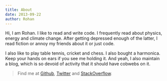 ```yaml
---
title: About
date: 2013-09-22
author: Rohan
---
```


Hi, I am Rohan. I like to read and write code. I frequently read about physics,
energy and climate change. After getting depressed enough of the latter, I read
fiction or annoy my friends about it or just code.

I also like to play table tennis, cricket and chess. I also bought a
harmonica. Keep your hands on ears if you see me holding it. And yeah, I also
maintain a blog, which is so devoid of activity that it should have cobwebs on
it.

> Find me at [Github][gh], [Twitter][twitter] and [StackOverflow][so].

[gh]: http://github.com/crodjer
[twitter]: http://twitter.com/__crodjer__
[so]: http://stackoverflow.com/users/420357/
